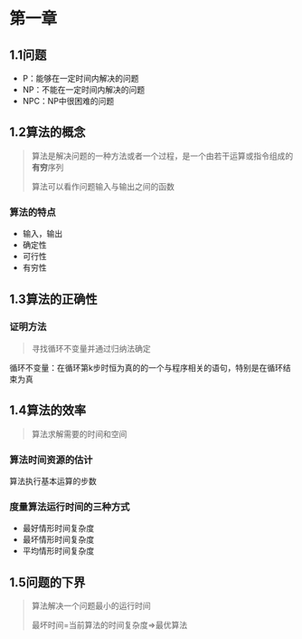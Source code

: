 # 第一章

## 1.1问题

- P：能够在一定时间内解决的问题
- NP：不能在一定时间内解决的问题
- NPC：NP中很困难的问题

## 1.2算法的概念

> 算法是解决问题的一种方法或者一个过程，是一个由若干运算或指令组成的**有穷**序列
>
> 算法可以看作问题输入与输出之间的函数

### 算法的特点

- 输入，输出
- 确定性
- 可行性
- 有穷性

## 1.3算法的正确性

### 证明方法

> 寻找循环不变量并通过归纳法确定

循环不变量：在循环第k步时恒为真的的一个与程序相关的语句，特别是在循环结束为真

## 1.4算法的效率

> 算法求解需要的时间和空间

### 算法时间资源的估计

算法执行基本运算的步数

### 度量算法运行时间的三种方式

- 最好情形时间复杂度
- 最坏情形时间复杂度
- 平均情形时间复杂度

## 1.5问题的下界

> 算法解决一个问题最小的运行时间
>
> 最坏时间=当前算法的时间复杂度=>最优算法